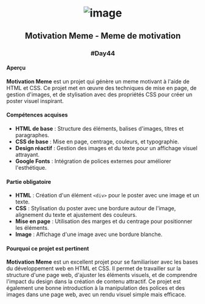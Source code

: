 # <p align="center"> ![image](https://github.com/user-attachments/assets/a615bca9-bd69-4679-b79d-a0d9eaa996db) </p>

## <p align="center"> Motivation Meme - Meme de motivation </p>
### <p align="center"> #Day44 </p>

#### Aperçu
**Motivation Meme** est un projet qui génère un meme motivant à l'aide de HTML et CSS. Ce projet met en œuvre des techniques de mise en page, de gestion d'images, et de stylisation avec des propriétés CSS pour créer un poster visuel inspirant.

#### Compétences acquises
- **HTML de base** : Structure des éléments, balises d'images, titres et paragraphes.
- **CSS de base** : Mise en page, centrage, couleurs, et typographie.
- **Design réactif** : Gestion des images et du texte pour un affichage visuel attrayant.
- **Google Fonts** : Intégration de polices externes pour améliorer l'esthétique.

#### Partie obligatoire
- **HTML** : Création d'un élément `<div>` pour le poster avec une image et un texte.
- **CSS** : Stylisation du poster avec une bordure autour de l'image, alignement du texte et ajustement des couleurs.
- **Mise en page** : Utilisation des marges et du centrage pour positionner les éléments.
- **Image** : Affichage d'une image avec une bordure blanche.

#### Pourquoi ce projet est pertinent
**Motivation Meme** est un excellent projet pour se familiariser avec les bases du développement web en HTML et CSS. Il permet de travailler sur la structure d'une page web, d'ajuster les éléments visuels, et de comprendre l'impact du design dans la création de contenu attractif. Ce projet est également une bonne introduction à la manipulation des polices et des images dans une page web, avec un rendu visuel simple mais efficace.
